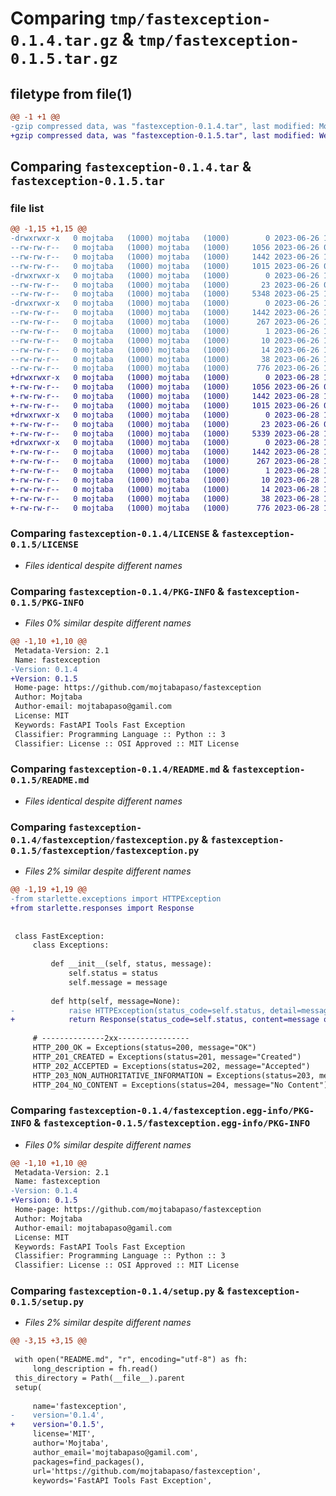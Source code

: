 # Comparing `tmp/fastexception-0.1.4.tar.gz` & `tmp/fastexception-0.1.5.tar.gz`

## filetype from file(1)

```diff
@@ -1 +1 @@
-gzip compressed data, was "fastexception-0.1.4.tar", last modified: Mon Jun 26 10:37:51 2023, max compression
+gzip compressed data, was "fastexception-0.1.5.tar", last modified: Wed Jun 28 14:07:52 2023, max compression
```

## Comparing `fastexception-0.1.4.tar` & `fastexception-0.1.5.tar`

### file list

```diff
@@ -1,15 +1,15 @@
-drwxrwxr-x   0 mojtaba   (1000) mojtaba   (1000)        0 2023-06-26 10:37:51.695723 fastexception-0.1.4/
--rw-rw-r--   0 mojtaba   (1000) mojtaba   (1000)     1056 2023-06-26 09:37:50.000000 fastexception-0.1.4/LICENSE
--rw-rw-r--   0 mojtaba   (1000) mojtaba   (1000)     1442 2023-06-26 10:37:51.695723 fastexception-0.1.4/PKG-INFO
--rw-rw-r--   0 mojtaba   (1000) mojtaba   (1000)     1015 2023-06-26 07:08:25.000000 fastexception-0.1.4/README.md
-drwxrwxr-x   0 mojtaba   (1000) mojtaba   (1000)        0 2023-06-26 10:37:51.695723 fastexception-0.1.4/fastexception/
--rw-rw-r--   0 mojtaba   (1000) mojtaba   (1000)       23 2023-06-26 09:38:39.000000 fastexception-0.1.4/fastexception/__init__.py
--rw-rw-r--   0 mojtaba   (1000) mojtaba   (1000)     5348 2023-06-25 19:01:41.000000 fastexception-0.1.4/fastexception/fastexception.py
-drwxrwxr-x   0 mojtaba   (1000) mojtaba   (1000)        0 2023-06-26 10:37:51.695723 fastexception-0.1.4/fastexception.egg-info/
--rw-rw-r--   0 mojtaba   (1000) mojtaba   (1000)     1442 2023-06-26 10:37:51.000000 fastexception-0.1.4/fastexception.egg-info/PKG-INFO
--rw-rw-r--   0 mojtaba   (1000) mojtaba   (1000)      267 2023-06-26 10:37:51.000000 fastexception-0.1.4/fastexception.egg-info/SOURCES.txt
--rw-rw-r--   0 mojtaba   (1000) mojtaba   (1000)        1 2023-06-26 10:37:51.000000 fastexception-0.1.4/fastexception.egg-info/dependency_links.txt
--rw-rw-r--   0 mojtaba   (1000) mojtaba   (1000)       10 2023-06-26 10:37:51.000000 fastexception-0.1.4/fastexception.egg-info/requires.txt
--rw-rw-r--   0 mojtaba   (1000) mojtaba   (1000)       14 2023-06-26 10:37:51.000000 fastexception-0.1.4/fastexception.egg-info/top_level.txt
--rw-rw-r--   0 mojtaba   (1000) mojtaba   (1000)       38 2023-06-26 10:37:51.695723 fastexception-0.1.4/setup.cfg
--rw-rw-r--   0 mojtaba   (1000) mojtaba   (1000)      776 2023-06-26 10:37:37.000000 fastexception-0.1.4/setup.py
+drwxrwxr-x   0 mojtaba   (1000) mojtaba   (1000)        0 2023-06-28 14:07:52.986551 fastexception-0.1.5/
+-rw-rw-r--   0 mojtaba   (1000) mojtaba   (1000)     1056 2023-06-26 09:37:50.000000 fastexception-0.1.5/LICENSE
+-rw-rw-r--   0 mojtaba   (1000) mojtaba   (1000)     1442 2023-06-28 14:07:52.986551 fastexception-0.1.5/PKG-INFO
+-rw-rw-r--   0 mojtaba   (1000) mojtaba   (1000)     1015 2023-06-26 07:08:25.000000 fastexception-0.1.5/README.md
+drwxrwxr-x   0 mojtaba   (1000) mojtaba   (1000)        0 2023-06-28 14:07:52.986551 fastexception-0.1.5/fastexception/
+-rw-rw-r--   0 mojtaba   (1000) mojtaba   (1000)       23 2023-06-26 09:38:39.000000 fastexception-0.1.5/fastexception/__init__.py
+-rw-rw-r--   0 mojtaba   (1000) mojtaba   (1000)     5339 2023-06-28 13:55:56.000000 fastexception-0.1.5/fastexception/fastexception.py
+drwxrwxr-x   0 mojtaba   (1000) mojtaba   (1000)        0 2023-06-28 14:07:52.986551 fastexception-0.1.5/fastexception.egg-info/
+-rw-rw-r--   0 mojtaba   (1000) mojtaba   (1000)     1442 2023-06-28 14:07:52.000000 fastexception-0.1.5/fastexception.egg-info/PKG-INFO
+-rw-rw-r--   0 mojtaba   (1000) mojtaba   (1000)      267 2023-06-28 14:07:52.000000 fastexception-0.1.5/fastexception.egg-info/SOURCES.txt
+-rw-rw-r--   0 mojtaba   (1000) mojtaba   (1000)        1 2023-06-28 14:07:52.000000 fastexception-0.1.5/fastexception.egg-info/dependency_links.txt
+-rw-rw-r--   0 mojtaba   (1000) mojtaba   (1000)       10 2023-06-28 14:07:52.000000 fastexception-0.1.5/fastexception.egg-info/requires.txt
+-rw-rw-r--   0 mojtaba   (1000) mojtaba   (1000)       14 2023-06-28 14:07:52.000000 fastexception-0.1.5/fastexception.egg-info/top_level.txt
+-rw-rw-r--   0 mojtaba   (1000) mojtaba   (1000)       38 2023-06-28 14:07:52.986551 fastexception-0.1.5/setup.cfg
+-rw-rw-r--   0 mojtaba   (1000) mojtaba   (1000)      776 2023-06-28 13:53:02.000000 fastexception-0.1.5/setup.py
```

### Comparing `fastexception-0.1.4/LICENSE` & `fastexception-0.1.5/LICENSE`

 * *Files identical despite different names*

### Comparing `fastexception-0.1.4/PKG-INFO` & `fastexception-0.1.5/PKG-INFO`

 * *Files 0% similar despite different names*

```diff
@@ -1,10 +1,10 @@
 Metadata-Version: 2.1
 Name: fastexception
-Version: 0.1.4
+Version: 0.1.5
 Home-page: https://github.com/mojtabapaso/fastexception
 Author: Mojtaba
 Author-email: mojtabapaso@gamil.com
 License: MIT
 Keywords: FastAPI Tools Fast Exception
 Classifier: Programming Language :: Python :: 3
 Classifier: License :: OSI Approved :: MIT License
```

### Comparing `fastexception-0.1.4/README.md` & `fastexception-0.1.5/README.md`

 * *Files identical despite different names*

### Comparing `fastexception-0.1.4/fastexception/fastexception.py` & `fastexception-0.1.5/fastexception/fastexception.py`

 * *Files 2% similar despite different names*

```diff
@@ -1,19 +1,19 @@
-from starlette.exceptions import HTTPException
+from starlette.responses import Response
 
 
 class FastException:
     class Exceptions:
 
         def __init__(self, status, message):
             self.status = status
             self.message = message
 
         def http(self, message=None):
-            raise HTTPException(status_code=self.status, detail=message or self.message)
+            return Response(status_code=self.status, content=message or self.message)
 
     # --------------2xx----------------
     HTTP_200_OK = Exceptions(status=200, message="OK")
     HTTP_201_CREATED = Exceptions(status=201, message="Created")
     HTTP_202_ACCEPTED = Exceptions(status=202, message="Accepted")
     HTTP_203_NON_AUTHORITATIVE_INFORMATION = Exceptions(status=203, message="Non-Authoritative Information")
     HTTP_204_NO_CONTENT = Exceptions(status=204, message="No Content")
```

### Comparing `fastexception-0.1.4/fastexception.egg-info/PKG-INFO` & `fastexception-0.1.5/fastexception.egg-info/PKG-INFO`

 * *Files 0% similar despite different names*

```diff
@@ -1,10 +1,10 @@
 Metadata-Version: 2.1
 Name: fastexception
-Version: 0.1.4
+Version: 0.1.5
 Home-page: https://github.com/mojtabapaso/fastexception
 Author: Mojtaba
 Author-email: mojtabapaso@gamil.com
 License: MIT
 Keywords: FastAPI Tools Fast Exception
 Classifier: Programming Language :: Python :: 3
 Classifier: License :: OSI Approved :: MIT License
```

### Comparing `fastexception-0.1.4/setup.py` & `fastexception-0.1.5/setup.py`

 * *Files 2% similar despite different names*

```diff
@@ -3,15 +3,15 @@
 
 with open("README.md", "r", encoding="utf-8") as fh:
     long_description = fh.read()
 this_directory = Path(__file__).parent
 setup(
 
     name='fastexception',
-    version='0.1.4',
+    version='0.1.5',
     license='MIT',
     author='Mojtaba',
     author_email='mojtabapaso@gamil.com',
     packages=find_packages(),
     url='https://github.com/mojtabapaso/fastexception',
     keywords='FastAPI Tools Fast Exception',
```

